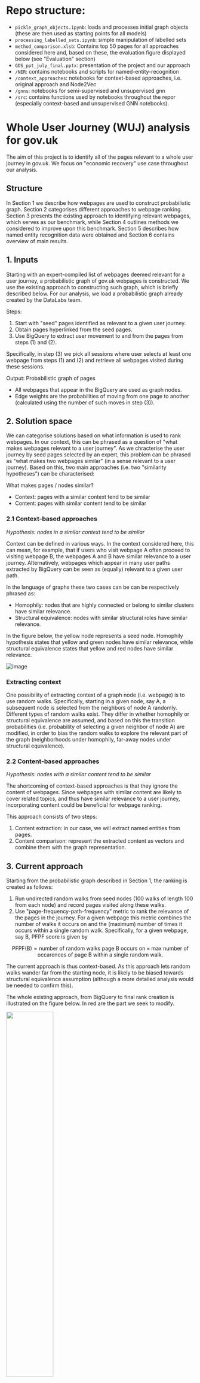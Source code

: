 
# Repo structure:
- `pickle_graph_objects.ipynb`: loads and processes initial graph objects (these are then used as starting points for all models)
- `processing_labelled_sets.ipynb`: simple manipulation of labelled sets
- `method_comparison.xlsb`: Contains top 50 pages for all approaches considered here and, based on these, the evaluation figure displayed below (see "Evaluation" section)
- `GDS_ppt_july_final.pptx`: presentation of the project and our approach
- `/NER`: contains notebooks and scripts for named-entity-recognition
- `/context_approaches`: notebooks for context-based approaches, i.e. original approach and Node2Vec
- `/gnns`: notebooks for semi-supervised and unsupervised gnn
- `/src`: contains functions used by notebooks throughout the repor (especially context-based and unsupervised GNN notebooks).


# Whole User Journey (WUJ) analysis for gov.uk

The aim of this project is to identify all of the pages relevant to a whole user journey in gov.uk. We focus on "economic recovery" use case throughout our analysis.

## Structure

In Section 1 we describe how webpages are used to construct probabilistic graph. Section 2 categorises different approaches to webpage ranking. Section 3 presents the existing approach to identifying relevant webpages, which serves as our benchmark, while Section 4 outlines methods we considered to improve upon this benchmark. Section 5 describes how named entity recognition data were obtained and Section 6 contains overview of main results.

## 1. Inputs

Starting with an expert-compiled list of webpages deemed relevant for a user journey, a probabilistic graph of gov.uk webpages is constructed. We use the existing approach to constructing such graph, which is briefly described below. For our analysis, we load a probabilistic graph already created by the DataLabs team.

Steps:
1. Start with "seed" pages identified as relevant to a given user journey.
2. Obtain pages hyperlinked from the seed pages.
3. Use BigQuery to extract user movement to and from the pages from steps (1) and (2).

Specifically, in step (3) we pick all sessions where user selects at least one webpage from steps (1) and (2) and retrieve all webpages visited during these sessions. 

Output: Probabilistic graph of pages
- All webpages that appear in the BigQuery are used as graph nodes.
- Edge weights are the probabilities of moving from one page to another (calculated using the number of such moves in step (3)).


## 2. Solution space

We can categorise solutions based on what information is used to rank webpages. In our context, this can be phrased as a question of "what makes webpages relevant to a user journey". As we chracterise the user journey by seed pages selected by an expert, this problem can be phrased as "what makes two webpages similar" (in a sense relevant to a user journey). Based on this, two main approaches (i.e. two "similarity hypotheses") can be characterised:

What makes pages / nodes similar?
- Context: pages with a similar context tend to be similar     
- Content: pages with similar content tend to be similar

### 2.1 Context-based approaches

*Hypothesis: nodes in a similar context tend to be similar*

Context can be defined in various ways. In the context considered here, this can mean, for example, that if users who visit webpage A often proceed to visiting webpage B, the webpages A and B have similar relevance to a user journey. Alternatively, webpages which appear in many user paths extracted by BigQuery can be seen as (equally) relevant to a given user path.

In the language of graphs these two cases can be can be respectively phrased as:
- Homophily: nodes that are highly connected or belong to similar clusters have similar relevance.
- Structural equivalence: nodes with similar structural roles have similar relevance.

In the figure below, the yellow node represents a seed node. Homophily hypothesis states that yellow and green nodes have similar relevance, while structural equivalence states that yellow and red nodes have similar relevance.

![image](https://user-images.githubusercontent.com/71390120/184164444-81a31ac2-30e0-4b17-87e8-a49fa8aae548.png)

### Extracting context

One possibility of extracting context of a graph node (i.e. webpage) is to use random walks. Specifically, starting in a given node, say A, a subsequent node is selected from the neighbors of node A randomly. Different types of random walks exist. They differ in whether homophily or structural equivalence are assumed, and based on this the transition probabilities (i.e. probability of selecting a given neighbor of node A) are modified, in order to bias the random walks to explore the relevant part of the graph (neighborhoods under homophily, far-away nodes under structural equivalence).

### 2.2 Content-based approaches

*Hypothesis: nodes with a similar content tend to be similar*

The shortcoming of context-based approaches is that they ignore the content of webpages. Since webpages with similar content are likely to cover related topics, and thus have similar relevance to a user journey, incorporating content could be beneficial for webpage ranking. 

This approach consists of two steps:
1. Content extraction: in our case, we will extract named entities from pages.
2. Content comparison: represent the extracted content as vectors and combine them with the graph representation.

## 3. Current approach

Starting from the probabilistic graph described in Section 1, the ranking is created as follows:
 1. Run undirected random walks from seed nodes (100 walks of length 100 from each node) and record pages visited along these walks.
 2. Use "page-frequency-path-frequency" metric to rank the relevance of the pages in the journey. For a given webpage this metric combines the number of walks it occurs on and the (maximum) number of times it occurs within a single random walk. Specifically, for a given webpage, say B, PFPF score is given by

$$ \text{PFPF(B)} = \text{number of random walks page B occurs on} \times \text{max number of occarences of page B within a single random walk.} $$

The current approach is thus context-based. As this approach lets random walks wander far from the starting node, it is likely to be biased towards structural equivalence assumption (although a more detailed analysis would be needed to confirm this).

The whole existing approach, from BigQuery to final rank creation is illustrated on the figure below. In red are the part we seek to modify.

<img src="https://user-images.githubusercontent.com/71390120/184177371-333ede2b-5d04-4292-a6fb-96f7294dfd8e.png" width=50% height=50%>

## 4. Our approach

We first consider an alternative context-only approach, based on second-order random walks (Section 4.1), introduced by Grover et al. (2016). Subsequently, we combine context and content-based approaches using graph neural networks (Section 4.2). 

A common feature of our methods is that we seek to encode graph nodes (webpages) as vectors. That is, starting from a graph, for a given node (say node u in the picture below), we seek a mapping of that node into a vector space.

![image](https://user-images.githubusercontent.com/71390120/184178702-f6a3e3b3-216a-4b58-a9c7-46b24b3c742e.png)

*Source: Hamilton, 2020*

This is hardly a surprising feature. Indeed, even the current method embeds nodes as vectors (specifically, each node is encoded in a vector of length 100, with elements given by the counts of the corresponding website in each random walk). What is different in our approach is that this vector is obtained as a solution to an **optimisation problem**, as opposed to a heuristic rule.

### 4.1 Context-based approaches

We modify the original procedure in three ways.
1. Introduce second-order random walks.
2. Vector embeddings are a solution to an optimisation problem.
3. Cosine simularity is used as a similarity metric.

Overall this corresponds to Node2vec (Grover et al, 2016). 

The second-order random walks modify the way in which node context is sampled. By varying the choice of hyperparameters, second-order random walks can focus on exploring starting node's neighbours (graph "breadth") or wander far from the starting node (exploring the network "depth"), and to interpolate between these two approaches. 

<img src=https://user-images.githubusercontent.com/71390120/184365359-5858f189-d939-458c-a1c3-b79f88e37bd3.png width=40% height=40%>

In the first step, we only modify random walks and leave the original PFPF ranking method intact. In the second step we run the full Node2vec procedure, that is the second-order random walks together with new node embeddings and a new ranking metric.

In order to compare the three methods (original, 2nd order RWs + PFPF metric, and Node2vec) we run the original ranking procedure (with a random seed) and manually label top 100 pages as either relevant or irrelevant to a user journey.

We evaluate the three methods using the following score (*higher score = better*)

$$ \frac{ \text{median(irrelevant)} - \text{median(relevant)} }{ \sigma( \text{irrelevant} ) + \sigma( \text{relevant} ) } $$

where "relevant" is a ranking (top = 1, bottom = 100) of pages labelled as relevant to a user journey, and similarly for "irrelevant" , and $ \sigma $ is a standard deviation.

The original method achieves score of around 0, while the 2nd order RWs + PFPF metric achieves a score of 0.22 and Node2vec achieves the score of 0.24 (the latter two averaged over multiple initialisation and hyperparameter choices). As all three methods are random in nature, we average scores over 10 runs (for each hyperparameter choice).

Crucially, the higher scores rely on breadth-first search, that is on random walks exploring starting node's neighborhood first (the green arrows in the figure above).
We will make use of this observation when formulating unsupervised approaches combining node context and content.

#### Shortcomings of context-based approaches

It is widely recognised that methods such as Node2vec suffer from a number of drawbacks (see e.g. Hamilton, 2020). In our setting the most relevant one are:
1. Methods are not applicable to unseen nodes: If the BigQuery is ran over a different time period (e.g. more recent), new webpages (i.e. new nodes) are likely to be present. The random-walk based approaches discussed here cannot calculate ranking for such new nodes and the whole procedure needs to be re-fitted.
2. These methods don't consider node features, e.g. the content of webpages. The ranking is thus based purely on the node context, i.e. on the user movement between webpages.

### 4.2 Context and content-based approaches

We now seek to combine both webpage context and content to create a ranking. For content, we use entities appearing on each webpage as node (webpage) features (see next section for more details). Given the node features, we use graph neural networks (GNNs) to combine node context and node features (content) in a single model.

GNNs are based on an idea of message passing, where node features are updated to incorporate features of the neighboring nodes. Consider a simple directed graph in the figure below.

In the first stage of message passing, each node aggregates the features of the neighboring nodes. For example, the blue node aggregates node features of its neighbors (in green). Likewise, each of green nodes aggregatse features of its neighbors (in yellow). As a result, we obtain a new graph (on the right), with the same structure but different node features. The blue node will now contain a combination of its own features and features of green nodes (hence the node is two-coloured now), etc.
This corresponds to a one-layer GNN (a two-layer GNN would repeat the same step of feature aggregation on the graph obtained from the first layer). 

<img src=https://user-images.githubusercontent.com/71390120/184371924-ae5338e4-f90e-49ec-99be-6ee32a49032a.png width=80% height=80%>

There are various ways we can combine the features of node's neighbors with its own features, and this results in different GNN architectures. Once the architecture is selected, the parameters are optimised in the usual way, as a function minimisation. The objective function that is minimised is another crucial difference between different GNN methods.

Throughout our analysis we keep the architecture fixed and use convolutional GNNs (Kipf and Welling, 2016). We consider two approaches:
1. Semi-supervised: we manually label part of the nodes and train GNNs to solve a classification problem using this subset of nodes.
2. Unsupervised: Use encoder-decoder models to rank nodes.



#### Node features: Named-entity recognition 
To enrich the nodes (webpages) from gov.uk with features prior to implementing GNNs, inference was performed from a previously created Named-Entity Recognition (NER) model which utilises the DistillBERT architecture (Sanh et al. 2019). This model can be used to highlight named-entities in a number of categories (e.g., organisation, people) which can be visualisd as follows: 

<img width="1741" alt="Screenshot 2022-06-16 at 19 19 49" src="https://user-images.githubusercontent.com/104083260/174139092-45e6010a-2462-4e46-b227-d55c6418605a.png">

The NER script in this repo can be used to output data into a .csv file in the following format:
<img width="297" alt="Screenshot 2022-06-16 at 19 21 37" src="https://user-images.githubusercontent.com/104083260/174139369-87196229-ec26-4185-a21c-44ac116470b9.png">


#### Semi-supervised approach

Semi-supervised approaches aim to label all graph nodes, given a small fraction of labelled nodes, which are used to evaluate a loss function.

We use a small set of nodes (500 nodes ~ 5%), which are the top-ranking pages of the original algorithm, to train a Graph Convolutional Network (GCN) model. The model achieves accuracy of 76% on a hold-out set, which is similar to performance achieved on widely-used dataset, for example the Cora citation dataset (accuracy of 81%).

We have also experimented with other models such as the Graph Attention Network (GAT), but these achieved lower prediction accuracy.


#### Unsupervised approach

An unsupervised GNN can be thought of as an encoder-decoder model. Encoder embeds graph nodes into a vector space (as described above). Then, a decoder uses vector embeddings to reconstruct a certain property of the nodes. That is, starting from vector embeddings decoder aims to recontsruct a certain statistic of the nodes. The figure below illustrates this.

<img src=https://user-images.githubusercontent.com/71390120/184417829-5ab58787-862e-454d-9959-9447bbb86433.png width=80% height=80%>

*Source: Hamilton, 2020*

Unsupervised GNN models differ in the construction of the encoder and the statistic that the model is aiming to reconstruct. The statistic is chosen so that the model suits the application at hand.

Our choice of statistics has been motivated by the encouraging results of Node2Vec described earlier. Specifically, we aim to maximise the probability of observing node's neighbors given node's embedding. As this objective function is infeasible to calculate, we use second order random walks for negative sampling, as in Node2Vec. As an encoder, we use a two-layer convolutional GNN. Also in a direct analogy with Node2vec, we use cosine distance as a ranking metric. A more detailed description of this approach is provided in `semi-supervised.ipynb` notebook.

# Evaluation

In order to compare different methods of ranking webpages, we proceed as follows:
1. For each method obtain top 50 webpages (i.e. the webpages ranked as most relevant to the whole user journey)
2. Label webpages from step 1 as relevant (value 1) or irrelevant (value 0)
3. Calculate rolling proporton of relevant pages.

As slready mentioned we focus on "economi recovery" whole user journey. However, in many cases we found it hard to decide whether a given webpage is relevant or irrelevant to the user journey. For this reason, we use two different sets of labels (one set labelled by Douglas, one by Jakub) and report the average of these two labelled sets. Overall, we label 300 webpages, of which 53% are labelled as relevant in one set of labels, while 60% are deemed relevant in another set of labels.

The figure below shows the % of relevant pages (y-axis) within a given number of top pages (x-axis), for each method.
<img src=https://user-images.githubusercontent.com/71390120/187199771-28b2fd66-289d-45aa-844f-a48142005922.png width=70% height=70%>

As we can see, Node2Vec performs significantly better than other methods. This seems to be due to its bias to explore neighboring nodes of a starting node (i.e. seed node). For example, when seed nodes are: `/find-a-job`, `/universal-credit`, and `/government/collections/financial-support-for-businesses-during-coronavirus-covid-19`, the top 20 pages are as follows:
    
![image](https://user-images.githubusercontent.com/71390120/187200192-b2aec9e8-e699-4e27-9ad5-dc657e2d4004.png)


A potential disadvantage is that webpages relevant to a user journey, but not falling into the three categories represented by the seed pages, are not uncovered.

# References

Grover, A. and Leskovec, J., 2016, August. node2vec: Scalable feature learning for networks. In Proceedings of the 22nd ACM SIGKDD international conference on Knowledge discovery and data mining (pp. 855-864).

Hamilton, W.L., 2020. Graph representation learning. Synthesis Lectures on Artifical Intelligence and Machine Learning, 14(3), pp.1-159.

Kipf, T. N. and Welling, M., 2016 Semi-supervised classification with graph convolutional networks.
In ICLR, 2016.

Sanh, V., Debut, L., Chaumond, J. and Wolf, T., 2019. DistilBERT, a distilled version of BERT: smaller, faster, cheaper and lighter. arXiv preprint arXiv:1910.01108.

